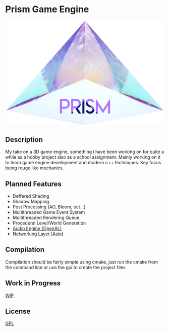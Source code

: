 # Prism Game Engine
<p align="center">
  <a href="#">
    <img src="PrismLogo.png" width="500" alt="Prism Logo">
  </a>
</p>

## Description 
My take on a 3D game engine, something i have been working on for quite a while as a hobby project also as a school assignment. Mainly working on it to learn game engine development and modern c++ techniques. Key focus being rouge like mechanics.

## Planned Features
* Deffered Shading
* Shadow Mapping
* Post Processing (AO, Bloom, ect...)
* Multithreaded Game Event System
* Multithreaded Rendering Queue
* Procedural Level/World Generation
* [Audio Engine (OpenAL)](https://www.openal.org/)
* [Networking Layer (Asio)](https://think-async.com/Asio/)

## Compilation
Compilation should be fairly simple using cmake, just run the cmake from the command line or use the gui to create the project files

## Work in Progress
[WIP](WIP.md)

## License
[GPL](https://choosealicense.com/licenses/gpl-3.0/)